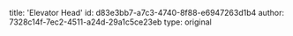 title: 'Elevator Head'
id: d83e3bb7-a7c3-4740-8f88-e6947263d1b4
author: 7328c14f-7ec2-4511-a24d-29a1c5ce23eb
type: original
